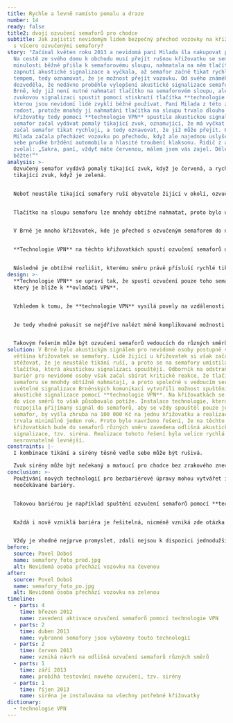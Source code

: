 ```yaml
---
title: Rychle a levně namísto pomalu a draze
number: 14
ready: false
title2: dvojí ozvučení semaforů pro chodce
subtitle: Jak zajistit nevidomým lidem bezpečný přechod vozovky na křižovatkách
  s vícero ozvučenými semafory?
story: "Začínal květen roku 2013 a nevidomá paní Milada šla nakupovat potraviny.
  Na cestě ze svého domu k obchodu musí přejít rušnou křižovatku se semafory. V
  minulosti běžně přišla k semaforovému sloupu, nahmatala na něm tlačítko pro
  zapnutí akustické signalizace a vyčkala, až semafor začně tikat rychlajším
  tempem, tedy oznamovat, že je možnost přejít vozovku. Od svého známého se
  dozveděla, že nedávno proběhlo vylepšení akustické signalizace semaforů v
  Brně, kdy již není nutné nahmatat tlačítko na semaforovém sloupu, ale je možné
  zvukovou signalizaci spustit pomocí stisknutí tlačítka **technologie VPN**,
  kterou jsou nevidomí lidé zvyklí běžně používat. Paní Milada z této změny měla
  radost, protože mnohdy jí nahmatání tlačítka na sloupu trvalo dlouho. U
  křižovatky tedy pomocí **technologie VPN** spustila akustickou signalizaci a
  semafor začal vydávat pomalý tikající zvuk, oznamující, že má vyčkat. Brzy
  začal semafor tikat rychleji, a tedy oznavovat, že již může přejít. Paní
  Milada začala přecházet vozovku po přechodu, když ale najednou uslyšela vedle
  sebe prudké brždění automobilu a hlasité troubení klaksonu. Řidič z auta
  zvolal: „Sakra, paní, vždyť máte červenou, málem jsem vás zajel. Dělejte,
  běžte!“"
analysis: >-
  Ozvučený semafor vydává pomalý tikající zvuk, když je červená, a rychlý
  tikající zvuk, když je zelená.


  Neboť neustále tikající semafory ruší obyvatele žijící v okolí, ozvučení pro nevidomé lidi se zapíná po stisku tlačítka.


  Tlačítko na sloupu semaforu lze mnohdy obtížné nahmatat, proto bylo umožněno spouštět ozvučení pomocí **technologie VPN**.


  V Brně je mnoho křižovatek, kde je přechod s ozvučeným semaforem do několika různých směrů.


  **Technologie VPN** na těchto křižovatkách spustí ozvučení semaforů do všech směrů najedno.


  Následně je obtížné rozlišit, kterému směru právě přísluší rychlé tikání pro přecházení a kterému pomalé pro čekání.
design: >-
  **Technologie VPN** se upraví tak, že spustí ozvučení pouze toho semaforu,
  který je blíže k **ovladači VPN**.


  Vzhledem k tomu, že **technologie VPN** vysílá povely na vzdálenosti desítek metrů, může být toto řešení technologicky komplikované a tak i nákladné.


  Je tedy vhodné pokusit se nejdříve nalézt méně komplikované možnosti řešení. 


  Takovým řešením může být ozvučení semaforů vedoucích do různých směrů odlišnými zvuky.
solution: V Brně bylo akustickým signálem pro nevidomé osoby postupně vybavena
  většina křižovatek se semafory. Lidé žijící u křižovatek si však začali
  stěžovat, že je neustále tikání ruší, a proto se na semafory umístila
  tlačítka, která akustickou signalizaci spouštějí. Odborník na odstraňování
  bariér pro nevidomé osoby však začal sbírat kritické reakce, že tlačítka na
  semaforu se mnohdy obtížně nahmatají, a proto společně s vedoucím servisu
  světelné signalizace Brněnských komunikací vytvořili možnost spuštění
  akustické signalizace pomocí **technologie VPN**. Na křižovatkách se semafory
  do více směrů to však působovalo potíže. Instalace technologie, která by
  rozpojila přijímaný signál do semaforů, aby se vždy spouštěl pouze jeden
  semafor, by vyšla zhruba na 100 000 Kč na jednu křižovatku a realizace by
  trvala minimálně jeden rok. Proto bylo navrženo řešení, že na těchto
  křižovatkách bude do semaforů různých směru zavedena odlišná akustická
  signalizace, tzv. siréna. Realizace tohoto řešení byla velice rychlá a
  nesrovnatelně levnější.
constraints: |-
  I kombinace tikání a sirény těsně vedle sebe může být rušivá.

  Zvuk sirény může být nečekaný a matoucí pro chodce bez zrakového znevýhodnění.
conclusion: >-
  Používání nových technologií pro bezbariérové úpravy mohou vytvářet i nové
  neočekávané bariéry.


  Takovou bariérou je například spuštění ozvučení semaforů pomocí **technologie VPN** do více směrů najednou.


  Každá i nově vzniklá bariéra je řešitelná, nicméně vzniká zde otázka po smysluplnosti a finančních nákladech tohoto řešení.


  Vždy je vhodné nejprve promyslet, zdali nejsou k dispozici jednodužší, účelnější a levnější řešení.
before:
  source: Pavel Doboš
  name: semafory_foto_pred.jpg
  alt: Nevidomá osoba přechází vozovku na čevenou
after:
  source: Povel Doboš
  name: semafory_foto_po.jpg
  alt: Nevidomá osoba přechází vozovku na zelenou
timeline:
  - parts: 4
    time: březen 2012
    name: zavedení aktivace ozvučení semaforů pomocí technologie VPN
  - parts: 2
    time: duben 2013
    name: vybranné semafory jsou vybaveny touto technologií
  - parts: 2
    time: červen 2013
    name: vzniká návrh na odlišná ozvučení semaforů různých směrů
  - parts: 1
    time: září 2013
    name: probíhá testování nového ozvučení, tzv. sirény
  - parts: 1
    time: říjen 2013
    name: siréna je instalována na všechny potřebné křižovatky
dictionary:
  - technologie VPN
---
```

